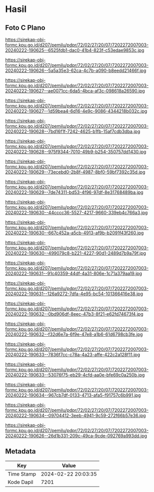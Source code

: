 # Hasil

## Foto C Plano

https://sirekap-obj-formc.kpu.go.id/d207/pemilu/pdpr/72/02/27/20/07/7202272007003-20240222-190625--6525fdb1-dac0-41b4-823f-c53edae9853c.jpg

https://sirekap-obj-formc.kpu.go.id/d207/pemilu/pdpr/72/02/27/20/07/7202272007003-20240222-190626--5a5a35e3-62ca-4c7b-a090-b8eedd21466f.jpg

https://sirekap-obj-formc.kpu.go.id/d207/pemilu/pdpr/72/02/27/20/07/7202272007003-20240222-190627--ae0071cc-6da5-4bca-af3c-098618a26590.jpg

https://sirekap-obj-formc.kpu.go.id/d207/pemilu/pdpr/72/02/27/20/07/7202272007003-20240222-190627--1d59bea4-6d16-4e9c-9086-4344218b032c.jpg

https://sirekap-obj-formc.kpu.go.id/d207/pemilu/pdpr/72/02/27/20/07/7202272007003-20240222-190628--7bd16f1f-7242-4625-b1fb-15af7cdb3dba.jpg

https://sirekap-obj-formc.kpu.go.id/d207/pemilu/pdpr/72/02/27/20/07/7202272007003-20240222-190628--975f9344-7010-49b9-b254-350757dd1430.jpg

https://sirekap-obj-formc.kpu.go.id/d207/pemilu/pdpr/72/02/27/20/07/7202272007003-20240222-190629--73ecebd0-2b8f-4987-8bf0-59bf7392c35d.jpg

https://sirekap-obj-formc.kpu.go.id/d207/pemilu/pdpr/72/02/27/20/07/7202272007003-20240222-190629--7de74311-bd53-4f96-97df-8e31768489ba.jpg

https://sirekap-obj-formc.kpu.go.id/d207/pemilu/pdpr/72/02/27/20/07/7202272007003-20240222-190630--44cccc36-5527-4217-9660-339eb4c766a3.jpg

https://sirekap-obj-formc.kpu.go.id/d207/pemilu/pdpr/72/02/27/20/07/7202272007003-20240222-190630--667c452a-a5cb-4913-af9b-b2091f43f260.jpg

https://sirekap-obj-formc.kpu.go.id/d207/pemilu/pdpr/72/02/27/20/07/7202272007003-20240222-190630--499079c8-b221-4227-90d1-2489d7b9a79f.jpg

https://sirekap-obj-formc.kpu.go.id/d207/pemilu/pdpr/72/02/27/20/07/7202272007003-20240222-190631--91c40359-44df-4a31-806e-1c71a379aa19.jpg

https://sirekap-obj-formc.kpu.go.id/d207/pemilu/pdpr/72/02/27/20/07/7202272007003-20240222-190631--126a9272-7dfa-4e95-bc54-101366416e38.jpg

https://sirekap-obj-formc.kpu.go.id/d207/pemilu/pdpr/72/02/27/20/07/7202272007003-20240222-190632--0bd906df-8eec-47b3-8f21-e62fd74673f4.jpg

https://sirekap-obj-formc.kpu.go.id/d207/pemilu/pdpr/72/02/27/20/07/7202272007003-20240222-190632--f32d6e7a-6f9e-47e8-a1b6-61d6798cb3fe.jpg

https://sirekap-obj-formc.kpu.go.id/d207/pemilu/pdpr/72/02/27/20/07/7202272007003-20240222-190633--7836f7cc-c78a-4a23-affe-422c2a128f11.jpg

https://sirekap-obj-formc.kpu.go.id/d207/pemilu/pdpr/72/02/27/20/07/7202272007003-20240222-190633--53076f75-eb29-4cfd-aa0e-bfe69c0a250b.jpg

https://sirekap-obj-formc.kpu.go.id/d207/pemilu/pdpr/72/02/27/20/07/7202272007003-20240222-190634--967cb7df-0133-4713-afa5-f91757c6b991.jpg

https://sirekap-obj-formc.kpu.go.id/d207/pemilu/pdpr/72/02/27/20/07/7202272007003-20240222-190634--09704412-3eeb-4941-9c59-272f66b57e36.jpg

https://sirekap-obj-formc.kpu.go.id/d207/pemilu/pdpr/72/02/27/20/07/7202272007003-20240222-190626--26d1b331-209c-49ca-9cde-092769a993dd.jpg


## Metadata

| Key        | Value               |
| ---------- | ------------------- |
| Time Stamp | 2024-02-22 20:03:35 |
| Kode Dapil | 7201                |



